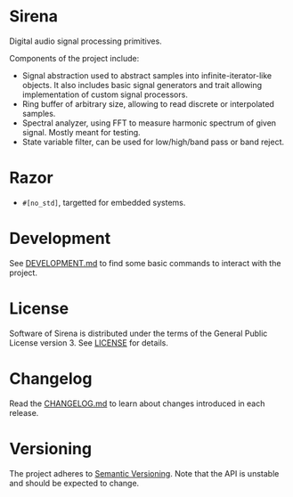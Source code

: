 # Sirena

Digital audio signal processing primitives.

Components of the project include:

* Signal abstraction used to abstract samples into infinite-iterator-like
  objects. It also includes basic signal generators and trait allowing
  implementation of custom signal processors.
* Ring buffer of arbitrary size, allowing to read discrete or interpolated
  samples.
* Spectral analyzer, using FFT to measure harmonic spectrum of given signal.
  Mostly meant for testing.
* State variable filter, can be used for low/high/band pass or band reject.

# Razor

* `#[no_std]`, targetted for embedded systems.

# Development

See [DEVELOPMENT.md](DEVELOPMENT.md) to find some basic commands to interact
with the project.

# License

Software of Sirena is distributed under the terms of the General Public
License version 3. See [LICENSE](LICENSE) for details.

# Changelog

Read the [CHANGELOG.md](CHANGELOG.md) to learn about changes introduced in each
release.

# Versioning

The project adheres to [Semantic Versioning](https://semver.org/). Note that the
API is unstable and should be expected to change.
